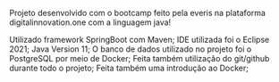 Projeto desenvolvido com o bootcamp feito pela everis na plataforma digitalinnovation.one com a linguagem java! 

Utilizado framework SpringBoot com Maven;
IDE utilizada foi o Eclipse 2021;
Java Version 11;
O banco de dados utilizado no projeto foi o PostgreSQL por meio de Docker;
Feita também utilização do git/github durante todo o projeto;
Feita também uma introdução ao Docker;
